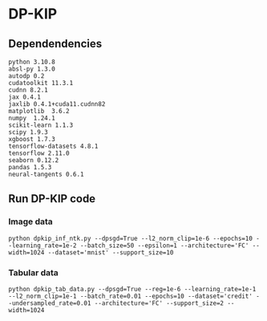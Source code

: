 # DP-KIP

## Dependendencies

    python 3.10.8
    absl-py 1.3.0  
    autodp 0.2
    cudatoolkit 11.3.1
    cudnn 8.2.1
    jax 0.4.1 
    jaxlib 0.4.1+cuda11.cudnn82
    matplotlib  3.6.2
    numpy  1.24.1
    scikit-learn 1.1.3 
    scipy 1.9.3 
    xgboost 1.7.3 
    tensorflow-datasets 4.8.1
    tensorflow 2.11.0
    seaborn 0.12.2
    pandas 1.5.3
    neural-tangents 0.6.1
    
  
## Run DP-KIP code

### Image data

 `python dpkip_inf_ntk.py --dpsgd=True --l2_norm_clip=1e-6 --epochs=10 --learning_rate=1e-2 --batch_size=50 --epsilon=1 --architecture='FC' --width=1024 --dataset='mnist' --support_size=10` 
 
### Tabular data

 `python dpkip_tab_data.py --dpsgd=True --reg=1e-6 --learning_rate=1e-1 --l2_norm_clip=1e-1 --batch_rate=0.01 --epochs=10 --dataset='credit' --undersampled_rate=0.01 --architecture='FC' --support_size=2 --width=1024`
